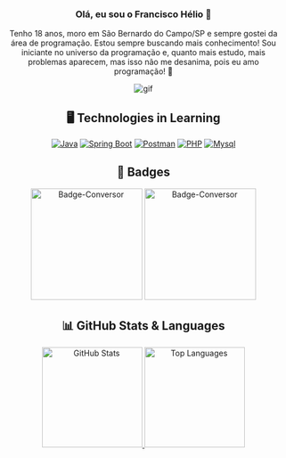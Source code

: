 <div align="center">
  
### Olá, eu sou o Francisco Hélio 👋

<p>Tenho 18 anos, moro em São Bernardo do Campo/SP e sempre gostei da área de programação. Estou sempre buscando mais conhecimento! Sou iniciante no universo da programação e, quanto mais estudo, mais problemas aparecem, mas isso não me desanima, pois eu amo programação! 🙂</p>

<p align="center">
  <img src="https://github.com/franciscgg/franciscgg/assets/113110382/b1ec00f6-b549-4d5b-b463-d91b2c102e00" alt="gif" autoplay>
</p>

## 🖥️ Technologies in Learning

[![Java](https://skillicons.dev/icons?i=java&theme=dark)](https://skillicons.dev)
[![Spring Boot](https://skillicons.dev/icons?i=spring&theme=dark)](https://skillicons.dev)
[![Postman](https://skillicons.dev/icons?i=postman&theme=dark)](https://skillicons.dev)
[![PHP](https://skillicons.dev/icons?i=php&theme=dark)](https://skillicons.dev)
[![Mysql](https://skillicons.dev/icons?i=mysql&theme=dark)](https://skillicons.dev)

## 🏅 Badges
<img src="https://github.com/franciscgg/franciscgg/assets/113110382/929f04c2-adf3-4fcc-a2a8-61fe9a7ea534" alt="Badge-Conversor" width="200" />
<img src="https://github.com/franciscgg/franciscgg/assets/113110382/0bc9737f-bf21-4522-8fd1-4e0e80fc7077" alt="Badge-Conversor" width="200" />


## 📊 GitHub Stats & Languages

<a href="https://github.com/franciscgg">
  <img loading="lazy" height="180em" src="https://github-readme-stats.vercel.app/api?username=franciscgg&show_icons=true&theme=radical&include_all_commits=true&count_private=true&bg_color=FFD1DF&text_color=FF0067" alt="GitHub Stats" />
</a>

<a href="https://github.com/franciscgg">
  <img loading="lazy" height="180em" src="https://github-readme-stats.vercel.app/api/top-langs/?username=franciscgg&layout=compact&langs_count=7&theme=radical&bg_color=FFD1DF&text_color=FF0067" alt="Top Languages" />
</a>

</div>
